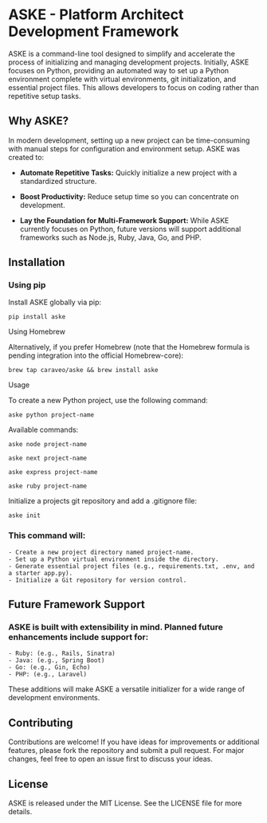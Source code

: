 # ASKE - Platform Architect Development Framework

ASKE is a command-line tool designed to simplify and accelerate the process of initializing and managing development projects. Initially, ASKE focuses on Python, providing an automated way to set up a Python environment complete with virtual environments, git initialization, and essential project files. This allows developers to focus on coding rather than repetitive setup tasks.

## Why ASKE?

In modern development, setting up a new project can be time-consuming with manual steps for configuration and environment setup. ASKE was created to:

- **Automate Repetitive Tasks:** Quickly initialize a new project with a standardized structure.

- **Boost Productivity:** Reduce setup time so you can concentrate on development.

- **Lay the Foundation for Multi-Framework Support:** While ASKE currently focuses on Python, future versions will support additional frameworks such as Node.js, 
Ruby, Java, Go, and PHP.

## Installation

### Using pip

Install ASKE globally via pip:

```pip install aske```

Using Homebrew

Alternatively, if you prefer Homebrew (note that the Homebrew formula is pending integration into the official Homebrew-core):

```brew tap caraveo/aske && brew install aske```

Usage

To create a new Python project, use the following command:

```aske python project-name```

Available commands:

```aske node project-name```

```aske next project-name```

```aske express project-name```

```aske ruby project-name```

Initialize a projects git repository and add a .gitignore file:

```aske init```


### This command will:
	- Create a new project directory named project-name.
	- Set up a Python virtual environment inside the directory.
	- Generate essential project files (e.g., requirements.txt, .env, and a starter app.py).
	- Initialize a Git repository for version control.

## Future Framework Support

### ASKE is built with extensibility in mind. Planned future enhancements include support for:
	- Ruby: (e.g., Rails, Sinatra)
	- Java: (e.g., Spring Boot)
	- Go: (e.g., Gin, Echo)
	- PHP: (e.g., Laravel)

These additions will make ASKE a versatile initializer for a wide range of development environments.

## Contributing

Contributions are welcome! If you have ideas for improvements or additional features, please fork the repository and submit a pull request. For major changes, feel free to open an issue first to discuss your ideas.

## License

ASKE is released under the MIT License. See the LICENSE file for more details.
